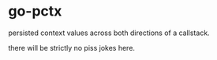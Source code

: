 # go-pctx

persisted context values across both directions of a callstack.

there will be strictly no piss jokes here.